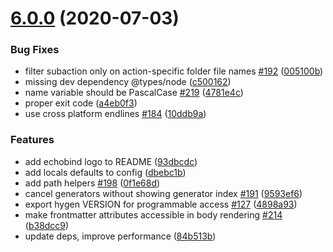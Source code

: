 # [6.0.0](https://github.com/jondot/hygen/compare/v5.0.3...v6.0.0) (2020-07-03)


### Bug Fixes

* filter subaction only on action-specific folder file names [#192](https://github.com/jondot/hygen/issues/192) ([005100b](https://github.com/jondot/hygen/commit/005100b96071ee1c08449a621dca641850fcb759))
* missing dev dependency @types/node ([c500162](https://github.com/jondot/hygen/commit/c5001627ee0d932d5ab5f7c740ac9594eafceaed))
* name variable should be PascalCase [#219](https://github.com/jondot/hygen/issues/219) ([4781e4c](https://github.com/jondot/hygen/commit/4781e4c0f4208e4972acd41bdc2753a2206dc49b))
* proper exit code ([a4eb0f3](https://github.com/jondot/hygen/commit/a4eb0f37749256a4f72ece2e1dd59988e00fe133))
* use cross platform endlines [#184](https://github.com/jondot/hygen/issues/184) ([10ddb9a](https://github.com/jondot/hygen/commit/10ddb9ab727afc80ec6ef277da86a335f988953b))


### Features

* add echobind logo to README ([93dbcdc](https://github.com/jondot/hygen/commit/93dbcdcf6b8889fa3b78e31ba41c8ba82fe6d419))
* add locals defaults to config ([dbebc1b](https://github.com/jondot/hygen/commit/dbebc1b548df59f2564dcca072bc6abcbc3576c2))
* add path helpers [#198](https://github.com/jondot/hygen/issues/198) ([0f1e68d](https://github.com/jondot/hygen/commit/0f1e68db0318fa9fb2bda66832c5feff02514ece))
* cancel generators without showing generator index [#191](https://github.com/jondot/hygen/issues/191) ([9593ef6](https://github.com/jondot/hygen/commit/9593ef6d7a0292ce5fc56c5d0e7c219d23b2328d))
* export hygen VERSION for programmable access [#127](https://github.com/jondot/hygen/issues/127) ([4898a93](https://github.com/jondot/hygen/commit/4898a937567b6c82db20655e52ccdce09509fe30))
* make frontmatter attributes accessible in body rendering [#214](https://github.com/jondot/hygen/issues/214) ([b38dcc9](https://github.com/jondot/hygen/commit/b38dcc9c2b720db56b7c74210dad16c0932640ba))
* update deps, improve performance ([84b513b](https://github.com/jondot/hygen/commit/84b513b8ceae8d4985776896514bdd27495711f1))



